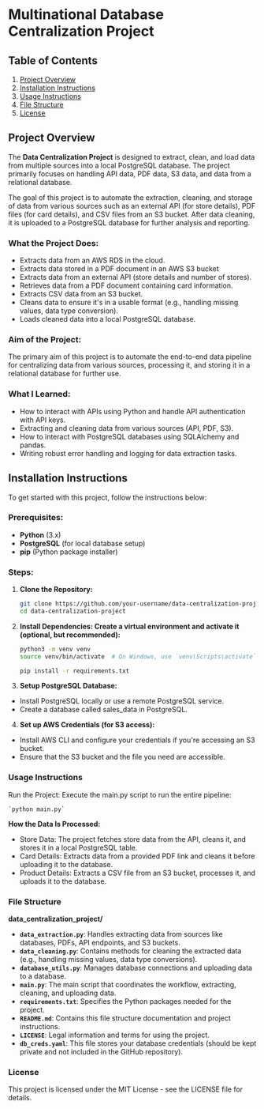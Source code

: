 # Multinational Database Centralization Project

## Table of Contents
1. [Project Overview](#project-overview)
2. [Installation Instructions](#installation-instructions)
3. [Usage Instructions](#usage-instructions)
4. [File Structure](#file-structure)
5. [License](#license)

## Project Overview

The **Data Centralization Project** is designed to extract, clean, and load data from multiple sources into a local PostgreSQL database. The project primarily focuses on handling API data, PDF data, S3 data, and data from a relational database. 

The goal of this project is to automate the extraction, cleaning, and storage of data from various sources such as an external API (for store details), PDF files (for card details), and CSV files from an S3 bucket. After data cleaning, it is uploaded to a PostgreSQL database for further analysis and reporting.

### What the Project Does:
- Extracts data from an AWS RDS in the cloud.
- Extracts data stored in a PDF document in an AWS S3 bucket
- Extracts data from an external API (store details and number of stores).
- Retrieves data from a PDF document containing card information.
- Extracts CSV data from an S3 bucket.
- Cleans data to ensure it's in a usable format (e.g., handling missing values, data type conversion).
- Loads cleaned data into a local PostgreSQL database.

### Aim of the Project:
The primary aim of this project is to automate the end-to-end data pipeline for centralizing data from various sources, processing it, and storing it in a relational database for further use.

### What I Learned:
- How to interact with APIs using Python and handle API authentication with API keys.
- Extracting and cleaning data from various sources (API, PDF, S3).
- How to interact with PostgreSQL databases using SQLAlchemy and pandas.
- Writing robust error handling and logging for data extraction tasks.

## Installation Instructions

To get started with this project, follow the instructions below:

### Prerequisites:
- **Python** (3.x)
- **PostgreSQL** (for local database setup)
- **pip** (Python package installer)

### Steps:
1. **Clone the Repository:**
   ```bash
   git clone https://github.com/your-username/data-centralization-project.git
   cd data-centralization-project

2. **Install Dependencies: Create a virtual environment and activate it (optional, but recommended):**
   ```bash
   python3 -m venv venv
   source venv/bin/activate  # On Windows, use `venv\Scripts\activate`
   
   pip install -r requirements.txt

3. **Setup PostgreSQL Database:**
- Install PostgreSQL locally or use a remote PostgreSQL service.
- Create a database called sales_data in PostgreSQL.

4. **Set up AWS Credentials (for S3 access):**
- Install AWS CLI and configure your credentials if you're accessing an S3 bucket.
- Ensure that the S3 bucket and the file you need are accessible.

### Usage Instructions
Run the Project: Execute the main.py script to run the entire pipeline:
   
    `python main.py`

**How the Data Is Processed:**
- Store Data: The project fetches store data from the API, cleans it, and stores it in a local PostgreSQL table.
- Card Details: Extracts data from a provided PDF link and cleans it before uploading it to the database.
- Product Details: Extracts a CSV file from an S3 bucket, processes it, and uploads it to the database.


### File Structure

**data_centralization_project/**
- **`data_extraction.py`**: Handles extracting data from sources like databases, PDFs, API endpoints, and S3 buckets.
- **`data_cleaning.py`**: Contains methods for cleaning the extracted data (e.g., handling missing values, data type conversions).
- **`database_utils.py`**: Manages database connections and uploading data to a database.
- **`main.py`**: The main script that coordinates the workflow, extracting, cleaning, and uploading data.
- **`requirements.txt`**: Specifies the Python packages needed for the project.
- **`README.md`**: Contains this file structure documentation and project instructions.
- **`LICENSE`**: Legal information and terms for using the project.
- **`db_creds.yaml`**: This file stores your database credentials (should be kept private and not included in the GitHub repository).





### License

This project is licensed under the MIT License - see the LICENSE file for details.






   

